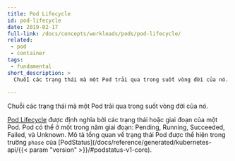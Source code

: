 ```yaml
---
title: Pod Lifecycle
id: pod-lifecycle
date: 2019-02-17
full-link: /docs/concepts/workloads/pods/pod-lifecycle/
related:
 - pod
 - container
tags:
 - fundamental
short_description: >
  Chuỗi các trạng thái mà một Pod trải qua trong suốt vòng đời của nó.
 
---
```

Chuỗi các trạng thái mà một Pod trải qua trong suốt vòng đời của nó.

<!--more--> 

[Pod Lifecycle](/docs/concepts/workloads/pods/pod-lifecycle/) được định nghĩa bởi các trạng thái hoặc giai đoạn của một Pod. Pod có thể ở một trong năm giai đoạn: Pending, Running, Succeeded, Failed, và Unknown. Mô tả tổng quan về trạng thái Pod được thể hiện trong trường `phase` của [PodStatus](/docs/reference/generated/kubernetes-api/{{< param "version" >}}/#podstatus-v1-core).
